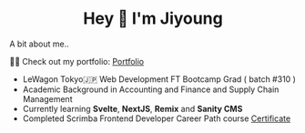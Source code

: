 <h1 align="center">Hey 👋 I'm Jiyoung</h1>

A bit about me..

👨‍💻 Check out my portfolio: [Portfolio](https://jy-ko.github.io)

- LeWagon Tokyo🇯🇵 Web Development FT Bootcamp Grad ( batch #310 )
- Academic Background in Accounting and Finance and Supply Chain Management
- Currently learning **Svelte**, **NextJS**, **Remix** and **Sanity CMS**
- Completed Scrimba Frontend Developer Career Path course [Certificate](https://scrimba.com/certificate/umkwg2cq/gfrontend)

<!-- 
![Jiyoung's GitHub stats](https://github-readme-stats.vercel.app/api?username=jy-ko&count_private=true&show_icons=true&theme=tokyonight)
 -->
